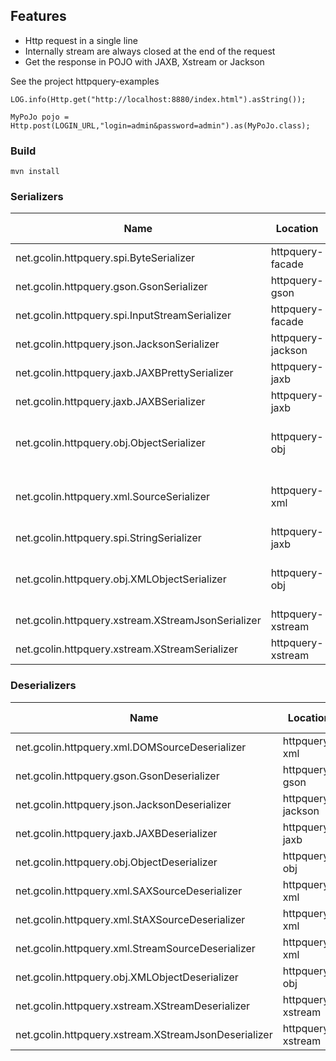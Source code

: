 ## Features

* Http request in a single line
* Internally stream are always closed at the end of the request
* Get the response in POJO with JAXB, Xstream or Jackson

See the project httpquery-examples

    LOG.info(Http.get("http://localhost:8880/index.html").asString());
    
    MyPoJo pojo = Http.post(LOGIN_URL,"login=admin&password=admin").as(MyPoJo.class);

### Build


    mvn install
    
### Serializers

| Name | Location  | Content Type  | Accepted Java Types |
|------|-----------|---|---|
| net.gcolin.httpquery.spi.ByteSerializer  | httpquery-facade  |   | byte[]  |
| net.gcolin.httpquery.gson.GsonSerializer   | httpquery-gson  | application/json  | Object  |
| net.gcolin.httpquery.spi.InputStreamSerializer|httpquery-facade   |   | java.io.InputStream  |
| net.gcolin.httpquery.json.JacksonSerializer   | httpquery-jackson | application/json  | Object  |
| net.gcolin.httpquery.jaxb.JAXBPrettySerializer   | httpquery-jaxb  |   | Object  |
| net.gcolin.httpquery.jaxb.JAXBSerializer   | httpquery-jaxb  | application/xml  | Object  |
| net.gcolin.httpquery.obj.ObjectSerializer   | httpquery-obj  | application/x-java-serialized-object  | Object    |
| net.gcolin.httpquery.xml.SourceSerializer   | httpquery-xml  | application/xml  |  DOMSource, SAXSource, StAXSource, StreamSource |
| net.gcolin.httpquery.spi.StringSerializer   | httpquery-jaxb  |   | String  |
| net.gcolin.httpquery.obj.XMLObjectSerializer   | httpquery-obj |  application/x-java-serialized-object+xml | Object  |
| net.gcolin.httpquery.xstream.XStreamJsonSerializer   | httpquery-xstream |  application/json | Object  |
| net.gcolin.httpquery.xstream.XStreamSerializer   | httpquery-xstream |  application/xml | Object  |

### Deserializers

| Name | Location  | Accpet Type  | Accepted Java Types |
|------|-----------|---|---|
| net.gcolin.httpquery.xml.DOMSourceDeserializer  | httpquery-xml  | application/xml,text/xml,xml  | DOMSource  |
| net.gcolin.httpquery.gson.GsonDeserializer   | httpquery-gson  | application/json  | Object  |
| net.gcolin.httpquery.json.JacksonDeserializer|httpquery-jackson   | application/json  | Object  |
| net.gcolin.httpquery.jaxb.JAXBDeserializer   | httpquery-jaxb | application/xml  | Object  |
| net.gcolin.httpquery.obj.ObjectDeserializer   | httpquery-obj  | application/x-java-serialized-object  | Object    |
| net.gcolin.httpquery.xml.SAXSourceDeserializer  | httpquery-xml  | application/xml,text/xml,xml  | SAXSource  |
| net.gcolin.httpquery.xml.StAXSourceDeserializer  | httpquery-xml  | application/xml,text/xml,xml  | StAXSource |
| net.gcolin.httpquery.xml.StreamSourceDeserializer | httpquery-xml  | application/xml,text/xml,xml  | StreamSource |
| net.gcolin.httpquery.obj.XMLObjectDeserializer | httpquery-obj |  application/x-java-serialized-object+xml | Object  |
| net.gcolin.httpquery.xstream.XStreamDeserializer | httpquery-xstream |  application/xml | Object  |
| net.gcolin.httpquery.xstream.XStreamJsonDeserializer | httpquery-xstream |  application/json | Object  |